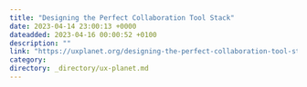 ```yaml
---
title: "Designing the Perfect Collaboration Tool Stack"
date: 2023-04-14 23:00:13 +0000
dateadded: 2023-04-16 00:00:52 +0100
description: ""
link: "https://uxplanet.org/designing-the-perfect-collaboration-tool-stack-5e09a2f0bd9c?source=rss----819cc2aaeee0---4"
category:
directory: _directory/ux-planet.md
---
```

